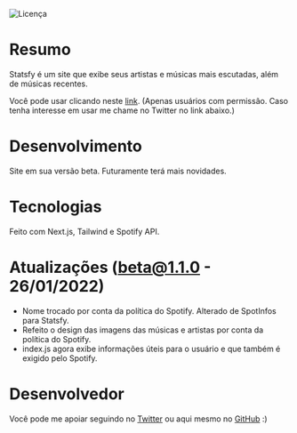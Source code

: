 ﻿![Licença](https://img.shields.io/github/license/otaviozin/Statsfy?style=flat-square)

# Resumo
Statsfy é um site que exibe seus artistas e músicas mais escutadas, além de músicas recentes.

Você pode usar clicando neste [link](https://statsfy.vercel.app/).  (Apenas usuários com permissão. Caso tenha interesse em usar me chame no Twitter no link abaixo.)

# Desenvolvimento
Site em sua versão beta. Futuramente terá mais novidades.

# Tecnologias
Feito com Next.js, Tailwind e Spotify API.

# Atualizações (beta@1.1.0 - 26/01/2022)
- Nome trocado por conta da política do Spotify. Alterado de SpotInfos para Statsfy.  
- Refeito o design das imagens das músicas e artistas por conta da política do Spotify.
- index.js agora exibe informações úteis para o usuário e que também é exigido pelo Spotify.

# Desenvolvedor
Você pode me apoiar seguindo no [Twitter](https://twitter.com/_otaviozin) ou aqui mesmo no [GitHub](https://github.com/otaviozin) :)
